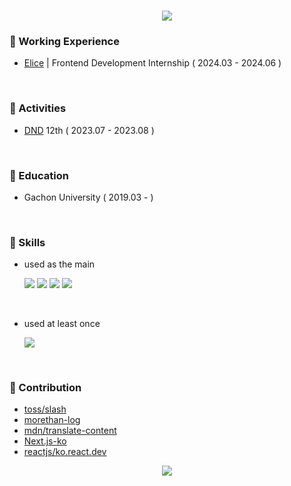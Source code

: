 <br>
<p align="center">
<img src="https://capsule-render.vercel.app/api?&type=waving&color=timeAuto&height=180&section=header&text=guesung's%20Hub&fontSize=50&animation=fadeIn&fontAlignY=45" />
  </p>



### 🍞 Working Experience
- [Elice](https://elice.io) | Frontend Development Internship ( 2024.03 - 2024.06 )

<br/> 

### 🍞 Activities
- [DND](https://www.dnd.ac) 12th ( 2023.07 - 2023.08 )

<br/> 

### 🍞 Education
- Gachon University ( 2019.03 - )

<br/> 

### 🍞 Skills 

- used as the main

  <div>
  <img src="https://img.shields.io/badge/JAVASCRIPT-F7DF1E??style=flatr&logo=JavaScript&logoColor=black">
  <img src="https://img.shields.io/badge/TYPESCRIPT-3178C6??style=flatr&logo=TypeScript&logoColor=white">
  <img src="https://img.shields.io/badge/REACT-61DAFB??style=flatr&logo=React&logoColor=black">
  <img src="https://img.shields.io/badge/NEXTJS-000000??style=flatr&logo=Next.js&logoColor=white">
  </div>

<br/>

- used at least once

  <div>
  <img src="https://img.shields.io/badge/REACTNATIVE-61DAFB??style=flatr&logo=React&logoColor=black">  
  </div>


<br/> 

### 🍞 Contribution
- [toss/slash](https://github.com/toss/slash/pulls?q=is%3Apr+author%3Aguesung)
- [morethan-log](https://github.com/morethanmin/morethan-log/pulls?q=is%3Apr+author%3Aguesung+)
- [mdn/translate-content](https://github.com/mdn/translated-content/pulls?q=is%3Apr+author%3Aguesung)
- [Next.js-ko](https://github.com/Nextjs-kr/Nextjs.kr/pull/430)
- [reactjs/ko.react.dev](https://github.com/reactjs/ko.react.dev/pull/768)

<p align="center">
<img src="https://capsule-render.vercel.app/api?type=waving&color=auto&height=100&section=footer" />
  </p>



<!-- ![Guesung's GitHub stats](https://github-readme-stats.vercel.app/api?username=guesung&show_icons=true&theme=buefy) -->
